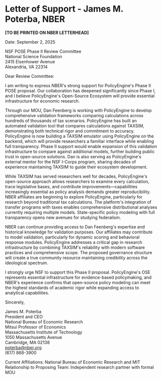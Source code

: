 # Letter of Support - James M. Poterba, NBER

**[TO BE PRINTED ON NBER LETTERHEAD]**

Date: September 2, 2025

NSF POSE Phase II Review Committee  
National Science Foundation  
2415 Eisenhower Avenue  
Alexandria, VA 22314

Dear Review Committee:

I am writing to express NBER's strong support for PolicyEngine's Phase II POSE proposal. Our collaboration has deepened significantly since Phase I, and I believe PolicyEngine's Open-Source Ecosystem will provide essential infrastructure for economic research.

Through our MOU, Dan Feenberg is working with PolicyEngine to develop comprehensive validation frameworks comparing calculations across hundreds of thousands of tax scenarios. PolicyEngine has built an automated validation tool that compares calculations against TAXSIM, demonstrating both technical rigor and commitment to accuracy. PolicyEngine is now building a TAXSIM emulator using PolicyEngine on the backend, which will provide researchers a familiar interface while enabling full transparency. Phase II support would enable expansion of this validation infrastructure to compare against additional models, further building public trust in open-source solutions. Dan is also serving as PolicyEngine's external mentor for the NSF I-Corps program, sharing decades of experience maintaining TAXSIM to guide their ecosystem development.

While TAXSIM has served researchers well for decades, PolicyEngine's open-source approach allows researchers to examine every calculation, trace legislative bases, and contribute improvements—capabilities increasingly essential as policy analysis demands greater reproducibility. NBER affiliates are beginning to explore PolicyEngine, particularly for research beyond traditional tax calculations. The platform's integration of transfer programs with taxes enables comprehensive distributional analyses currently requiring multiple models. State-specific policy modeling with full transparency opens new avenues for studying federalism.

NBER can continue providing access to Dan Feenberg's expertise and historical knowledge for validation purposes. Our affiliates may contribute to model validation, particularly for dynamic scoring and behavioral response modules. PolicyEngine addresses a critical gap in research infrastructure by combining TAXSIM's reliability with modern software practices and comprehensive scope. The proposed governance structure will create a true community resource maintaining credibility across the ideological spectrum.

I strongly urge NSF to support this Phase II proposal. PolicyEngine's OSE represents essential infrastructure for evidence-based policymaking, and NBER's experience confirms that open-source policy modeling can meet the highest standards of academic rigor while expanding access to analytical capabilities.

Sincerely,

James M. Poterba  
President and CEO  
National Bureau of Economic Research  
Mitsui Professor of Economics  
Massachusetts Institute of Technology  
1050 Massachusetts Avenue  
Cambridge, MA 02138  
poterba@nber.org  
(617) 868-3900

Current Affiliations: National Bureau of Economic Research and MIT  
Relationship to Proposing Team: Independent research partner with formal MOU